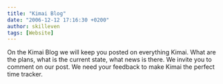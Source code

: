 ```yaml
---
title: "Kimai Blog"
date: "2006-12-12 17:16:30 +0200"
author: skilleven
tags: [Website]
---
```


On the Kimai Blog we will keep you posted on everything Kimai.
What are the plans, what is the current state, what news is there.
We invite you to comment on our post. We need your feedback to make Kimai the perfect time tracker.
